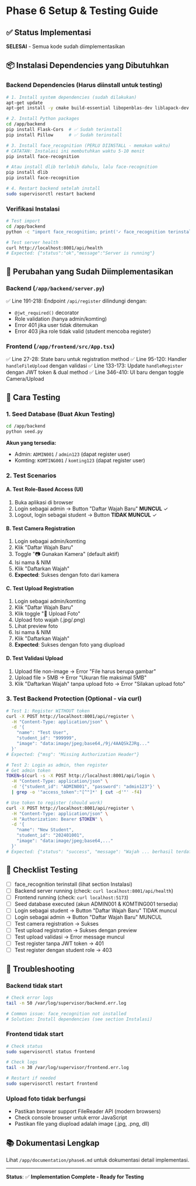 # Phase 6 Setup & Testing Guide

## ✅ Status Implementasi
**SELESAI** - Semua kode sudah diimplementasikan

## 📦 Instalasi Dependencies yang Dibutuhkan

### Backend Dependencies (Harus diinstall untuk testing)

```bash
# 1. Install system dependencies (sudah dilakukan)
apt-get update
apt-get install -y cmake build-essential libopenblas-dev liblapack-dev

# 2. Install Python packages
cd /app/backend
pip install Flask-Cors  # ✅ Sudah terinstall
pip install Pillow      # ✅ Sudah terinstall

# 3. Install face_recognition (PERLU DIINSTALL - memakan waktu)
# CATATAN: Instalasi ini membutuhkan waktu 5-10 menit
pip install face-recognition

# Atau install dlib terlebih dahulu, lalu face-recognition
pip install dlib
pip install face-recognition

# 4. Restart backend setelah install
sudo supervisorctl restart backend
```

### Verifikasi Instalasi
```bash
# Test import
cd /app/backend
python -c "import face_recognition; print('✓ face_recognition terinstall')"

# Test server health
curl http://localhost:8001/api/health
# Expected: {"status":"ok","message":"Server is running"}
```

## 🎯 Perubahan yang Sudah Diimplementasikan

### Backend (`/app/backend/server.py`)
✅ Line 191-218: Endpoint `/api/register` dilindungi dengan:
- `@jwt_required()` decorator
- Role validation (hanya admin/komting)
- Error 401 jika user tidak ditemukan
- Error 403 jika role tidak valid (student mencoba register)

### Frontend (`/app/frontend/src/App.tsx`)
✅ Line 27-28: State baru untuk registration method
✅ Line 95-120: Handler `handleFileUpload` dengan validasi
✅ Line 133-173: Update `handleRegister` dengan JWT token & dual method
✅ Line 346-410: UI baru dengan toggle Camera/Upload

## 🧪 Cara Testing

### 1. Seed Database (Buat Akun Testing)
```bash
cd /app/backend
python seed.py
```

**Akun yang tersedia:**
- Admin: `ADMIN001` / `admin123` (dapat register user)
- Komting: `KOMTING001` / `komting123` (dapat register user)

### 2. Test Scenarios

#### A. Test Role-Based Access (UI)
1. Buka aplikasi di browser
2. Login sebagai admin → Button "Daftar Wajah Baru" **MUNCUL** ✓
3. Logout, login sebagai student → Button **TIDAK MUNCUL** ✓

#### B. Test Camera Registration
1. Login sebagai admin/komting
2. Klik "Daftar Wajah Baru"
3. Toggle "📷 Gunakan Kamera" (default aktif)
4. Isi nama & NIM
5. Klik "Daftarkan Wajah"
6. **Expected**: Sukses dengan foto dari kamera

#### C. Test Upload Registration
1. Login sebagai admin/komting
2. Klik "Daftar Wajah Baru"
3. Klik toggle "📁 Upload Foto"
4. Upload foto wajah (.jpg/.png)
5. Lihat preview foto
6. Isi nama & NIM
7. Klik "Daftarkan Wajah"
8. **Expected**: Sukses dengan foto yang diupload

#### D. Test Validasi Upload
1. Upload file non-image → Error "File harus berupa gambar"
2. Upload file > 5MB → Error "Ukuran file maksimal 5MB"
3. Klik "Daftarkan Wajah" tanpa upload foto → Error "Silakan upload foto"

### 3. Test Backend Protection (Optional - via curl)

```bash
# Test 1: Register WITHOUT token
curl -X POST http://localhost:8001/api/register \
  -H "Content-Type: application/json" \
  -d '{
    "name": "Test User",
    "student_id": "999999",
    "image": "data:image/jpeg;base64,/9j/4AAQSkZJRg..."
  }'
# Expected: {"msg": "Missing Authorization Header"}

# Test 2: Login as admin, then register
# Get admin token
TOKEN=$(curl -s -X POST http://localhost:8001/api/login \
  -H "Content-Type: application/json" \
  -d '{"student_id": "ADMIN001", "password": "admin123"}' \
  | grep -o '"access_token":"[^"]*' | cut -d'"' -f4)

# Use token to register (should work)
curl -X POST http://localhost:8001/api/register \
  -H "Content-Type: application/json" \
  -H "Authorization: Bearer $TOKEN" \
  -d '{
    "name": "New Student",
    "student_id": "202401001",
    "image": "data:image/jpeg;base64,..."
  }'
# Expected: {"status": "success", "message": "Wajah ... berhasil terdaftar!"}
```

## 📝 Checklist Testing

- [ ] face_recognition terinstall (lihat section Instalasi)
- [ ] Backend server running (check: `curl localhost:8001/api/health`)
- [ ] Frontend running (check: `curl localhost:5173`)
- [ ] Seed database executed (akun ADMIN001 & KOMTING001 tersedia)
- [ ] Login sebagai student → Button "Daftar Wajah Baru" TIDAK muncul
- [ ] Login sebagai admin → Button "Daftar Wajah Baru" MUNCUL
- [ ] Test camera registration → Sukses
- [ ] Test upload registration → Sukses dengan preview
- [ ] Test upload validasi → Error message muncul
- [ ] Test register tanpa JWT token → 401
- [ ] Test register dengan student role → 403

## 🐛 Troubleshooting

### Backend tidak start
```bash
# Check error logs
tail -n 50 /var/log/supervisor/backend.err.log

# Common issue: face_recognition not installed
# Solution: Install dependencies (see section Instalasi)
```

### Frontend tidak start
```bash
# Check status
sudo supervisorctl status frontend

# Check logs
tail -n 30 /var/log/supervisor/frontend.err.log

# Restart if needed
sudo supervisorctl restart frontend
```

### Upload foto tidak berfungsi
- Pastikan browser support FileReader API (modern browsers)
- Check console browser untuk error JavaScript
- Pastikan file yang diupload adalah image (.jpg, .png, dll)

## 📚 Dokumentasi Lengkap
Lihat `/app/documentation/phase6.md` untuk dokumentasi detail implementasi.

---
**Status**: ✅ **Implementation Complete - Ready for Testing**

